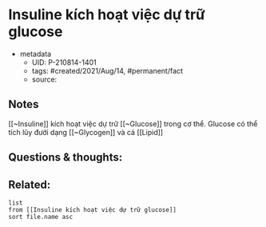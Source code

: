# Insuline kích hoạt việc dự trữ glucose

- metadata
	- UID: P-210814-1401
	- tags: #created/2021/Aug/14, #permanent/fact 
	- source: 

## Notes
[[~Insuline]] kích hoạt việc dự trữ [[~Glucose]] trong cơ thể. Glucose có thể tích lũy đưới dạng [[~Glycogen]] và cả [[Lipid]]

## Questions & thoughts:

## Related:
```dataview
list
from [[Insuline kích hoạt việc dự trữ glucose]]
sort file.name asc
```
